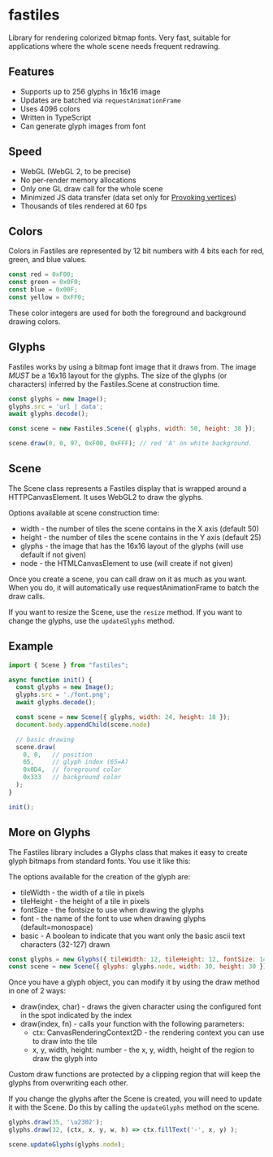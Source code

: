 # fastiles

Library for rendering colorized bitmap fonts. Very fast, suitable for applications where the whole scene needs frequent redrawing.

## Features

  - Supports up to 256 glyphs in 16x16 image
  - Updates are batched via `requestAnimationFrame`
  - Uses 4096 colors
  - Written in TypeScript
  - Can generate glyph images from font

## Speed

  - WebGL (WebGL 2, to be precise)
  - No per-render memory allocations
  - Only one GL draw call for the whole scene
  - Minimized JS data transfer (data set only for [Provoking vertices](https://www.khronos.org/opengl/wiki/Primitive#Provoking_vertex))
  - Thousands of tiles rendered at 60 fps

## Colors

Colors in Fastiles are represented by 12 bit numbers with 4 bits each for red, green, and blue values.

```js
const red = 0xF00;
const green = 0x0F0;
const blue = 0x00F;
const yellow = 0xFF0;
```

These color integers are used for both the foreground and background drawing colors.

## Glyphs

Fastiles works by using a bitmap font image that it draws from.  The image *MUST* be a 16x16 layout for the glyphs.  The size of the glyphs (or characters) inferred by the Fastiles.Scene at construction time.

```js
const glyphs = new Image();
glyphs.src = 'url | data';
await glyphs.decode();

const scene = new Fastiles.Scene({ glyphs, width: 50, height: 38 });

scene.draw(0, 0, 97, 0xF00, 0xFFF); // red 'A' on white background.
```

## Scene

The Scene class represents a Fastiles display that is wrapped around a HTTPCanvasElement.  It uses WebGL2 to draw the glyphs.

Options available at scene construction time:
- width - the number of tiles the scene contains in the X axis (default 50)
- height - the number of tiles the scene contains in the Y axis (default 25)
- glyphs - the image that has the 16x16 layout of the glyphs (will use default if not given)
- node - the HTMLCanvasElement to use (will create if not given)

Once you create a scene, you can call draw on it as much as you want.  When you do, it will automatically use requestAnimationFrame to batch the draw calls.

If you want to resize the Scene, use the `resize` method.  If you want to change the glyphs, use the `updateGlyphs` method.

## Example

```js
import { Scene } from "fastiles";

async function init() {
  const glyphs = new Image();
  glyphs.src = './font.png';
  await glyphs.decode();

  const scene = new Scene({ glyphs, width: 24, height: 18 });
  document.body.appendChild(scene.node)

  // basic drawing
  scene.draw(
  	0, 0,   // position
  	65,     // glyph index (65=A)
  	0x0D4,  // foreground color 
  	0x333   // background color 
  );
}

init();
```

## More on Glyphs

The Fastiles library includes a Glyphs class that makes it easy to create glyph bitmaps from standard fonts.  You use it like this:

The options available for the creation of the glyph are:
* tileWidth - the width of a tile in pixels
* tileHeight - the height of a tile in pixels
* fontSize - the fontsize to use when drawing the glyphs
* font - the name of the font to use when drawing glyphs (default=monospace)
* basic - A boolean to indicate that you want only the basic ascii text characters (32-127) drawn

```js
const glyphs = new Glyphs({ tileWidth: 12, tileHeight: 12, fontSize: 14, font: 'monospace' });
const scene = new Scene({ glyphs: glyphs.node, width: 30, height: 30 });
```

Once you have a glyph object, you can modify it by using the draw method in one of 2 ways:
* draw(index, char) - draws the given character using the configured font in the spot indicated by the index
* draw(index, fn) - calls your function with the following parameters:
  - ctx: CanvasRenderingContext2D - the rendering context you can use to draw into the tile
  - x, y, width, height: number - the x, y, width, height of the region to draw the glyph into

Custom draw functions are protected by a clipping region that will keep the glyphs from overwriting each other.

If you change the glyphs after the Scene is created, you will need to update it with the Scene.  Do this by calling the `updateGlyphs` method on the scene.

```js
glyphs.draw(35, '\u2302');
glyphs.draw(32, (ctx, x, y, w, h) => ctx.fillText('-', x, y) );

scene.updateGlyphs(glyphs.node);
```
